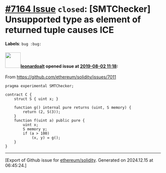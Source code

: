 # [\#7164 Issue](https://github.com/ethereum/solidity/issues/7164) `closed`: [SMTChecker] Unsupported type as element of returned tuple causes ICE
**Labels**: `bug :bug:`


#### <img src="https://avatars.githubusercontent.com/u/504195?u=ce2facd14af9fd474ebff49f0d44891f56f7500f&v=4" width="50">[leonardoalt](https://github.com/leonardoalt) opened issue at [2019-08-02 11:18](https://github.com/ethereum/solidity/issues/7164):

From https://github.com/ethereum/solidity/issues/7011

```
pragma experimental SMTChecker;
  
contract C {
    struct S { uint x; }

    function g() internal pure returns (uint, S memory) {
        return (2, S(3));
    }
    function f(uint a) public pure {
        uint x;
        S memory y;
        if (a > 100)
            (x, y) = g();
    }
}
```




-------------------------------------------------------------------------------



[Export of Github issue for [ethereum/solidity](https://github.com/ethereum/solidity). Generated on 2024.12.15 at 06:45:24.]
